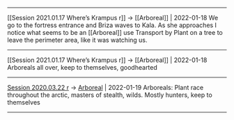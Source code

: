

#
---

[[Session 2021.01.17 Where’s Krampus r]] -> [[Arboreal]] | 2022-01-18
We go to the fortress entrance and Briza waves to Kala. As she approaches I notice what seems to be an [[Arboreal]] use Transport by Plant on a tree to leave the perimeter area, like it was watching us.


---

[[Session 2021.01.17 Where’s Krampus r]] -> [[Arboreal]] | 2022-01-18
Arboreals all over, keep to themselves, goodhearted

---

[Session 2020.03.22 r](../sessions/notes_matteo_brianedit/Session%202020.03.22%20r.md) -> [Arboreal](Arboreal.md) | 2022-01-19
Arboreals: Plant race throughout the arctic, masters of stealth, wilds. Mostly hunters, keep to themselves

---
